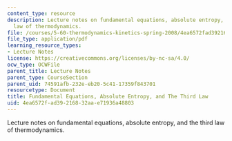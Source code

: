 ```yaml
---
content_type: resource
description: Lecture notes on fundamental equations, absolute entropy, and the third
  law of thermodynamics.
file: /courses/5-60-thermodynamics-kinetics-spring-2008/4ea6572fad39216832aae71936a48803_lec_11.pdf
file_type: application/pdf
learning_resource_types:
- Lecture Notes
license: https://creativecommons.org/licenses/by-nc-sa/4.0/
ocw_type: OCWFile
parent_title: Lecture Notes
parent_type: CourseSection
parent_uid: 74591afb-232e-eb20-5c41-17359f843701
resourcetype: Document
title: Fundamental Equations, Absolute Entropy, and The Third Law
uid: 4ea6572f-ad39-2168-32aa-e71936a48803
---
```

Lecture notes on fundamental equations, absolute entropy, and the third law of thermodynamics.